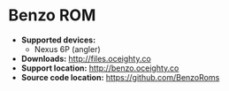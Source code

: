 # Benzo ROM

+ **Supported devices:**
    + Nexus 6P (angler)
+ **Downloads:** http://files.oceighty.co
+ **Support location:** http://benzo.oceighty.co
+ **Source code location:** https://github.com/BenzoRoms
